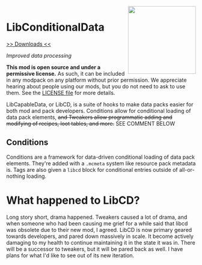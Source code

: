 <img src="icon.png" align="right" width="180px"/>

# LibConditionalData


[>> Downloads <<](https://github.com/CottonMC/LibCD/releases)

*Improved data processing*

**This mod is open source and under a permissive license.** As such, it can be included in any modpack on any platform 
without prior permission. We appreciate hearing about people using our mods, but you do not need to ask to use them. See
 the [LICENSE file](LICENSE) for more details.

LibCapableData, or LibCD, is a suite of hooks to make data packs easier for both mod and pack developers. Conditions 
allow for conditional loading of data pack elements, ~~and Tweakers allow programmatic adding and modifying of recipes,
 loot tables, and more.~~ SEE COMMENT BELOW

## Conditions
Conditions are a framework for data-driven conditional loading of data pack elements. They're added with a `.mcmeta` 
system like resource pack metadata is. Tags are also given a `libcd` block for conditional entries outside of 
all-or-nothing loading.





# What happened to LibCD?

Long story short, drama happened. Tweakers caused a lot of drama, and when someone who had been causing me grief for a 
while said that libcd was obsolete due to their new mod, I agreed. LibCD is now primary geared towards developers, and 
pared down massively in scale. It become actively damaging to my health to continue maintaining it in the state it was 
in. There will be a successor to tweakers, but it will be pared back as well. I have plans for what I'd like to see out
of its new iteration.